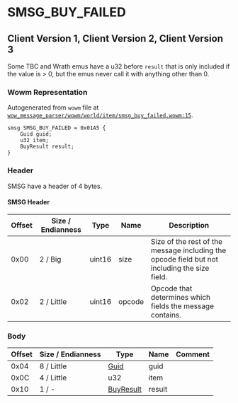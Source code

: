 # SMSG_BUY_FAILED

## Client Version 1, Client Version 2, Client Version 3

Some TBC and Wrath emus have a u32 before `result` that is only included if the value is > 0, but the emus never call it with anything other than 0.

### Wowm Representation

Autogenerated from `wowm` file at [`wow_message_parser/wowm/world/item/smsg_buy_failed.wowm:15`](https://github.com/gtker/wow_messages/tree/main/wow_message_parser/wowm/world/item/smsg_buy_failed.wowm#L15).
```rust,ignore
smsg SMSG_BUY_FAILED = 0x01A5 {
    Guid guid;
    u32 item;
    BuyResult result;
}
```
### Header

SMSG have a header of 4 bytes.

#### SMSG Header

| Offset | Size / Endianness | Type   | Name   | Description |
| ------ | ----------------- | ------ | ------ | ----------- |
| 0x00   | 2 / Big           | uint16 | size   | Size of the rest of the message including the opcode field but not including the size field.|
| 0x02   | 2 / Little        | uint16 | opcode | Opcode that determines which fields the message contains.|

### Body

| Offset | Size / Endianness | Type | Name | Comment |
| ------ | ----------------- | ---- | ---- | ------- |
| 0x04 | 8 / Little | [Guid](../types/packed-guid.md) | guid |  |
| 0x0C | 4 / Little | u32 | item |  |
| 0x10 | 1 / - | [BuyResult](buyresult.md) | result |  |

